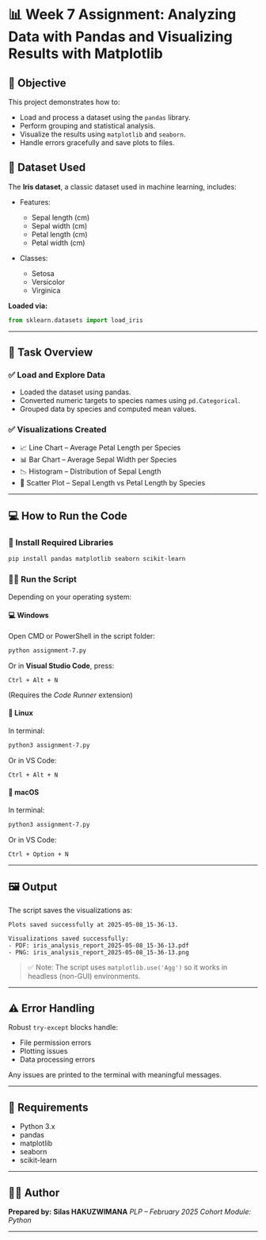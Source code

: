 # 📊 Week 7 Assignment: Analyzing Data with Pandas and Visualizing Results with Matplotlib

## 📌 Objective

This project demonstrates how to:

* Load and process a dataset using the `pandas` library.
* Perform grouping and statistical analysis.
* Visualize the results using `matplotlib` and `seaborn`.
* Handle errors gracefully and save plots to files.

## 📂 Dataset Used

The **Iris dataset**, a classic dataset used in machine learning, includes:

* Features:

  * Sepal length (cm)
  * Sepal width (cm)
  * Petal length (cm)
  * Petal width (cm)
* Classes:

  * Setosa
  * Versicolor
  * Virginica

**Loaded via:**

```python
from sklearn.datasets import load_iris
```

---

## 🧪 Task Overview

### ✅ Load and Explore Data

* Loaded the dataset using pandas.
* Converted numeric targets to species names using `pd.Categorical`.
* Grouped data by species and computed mean values.

### ✅ Visualizations Created

* 📈 Line Chart – Average Petal Length per Species
* 📊 Bar Chart – Average Sepal Width per Species
* 📉 Histogram – Distribution of Sepal Length
* 🔵 Scatter Plot – Sepal Length vs Petal Length by Species

---

## 💻 How to Run the Code

### 🔧 Install Required Libraries

```bash
pip install pandas matplotlib seaborn scikit-learn
```

### 🏃‍♂️ Run the Script

Depending on your operating system:

#### 💻 Windows

Open CMD or PowerShell in the script folder:

```bash
python assignment-7.py
```

Or in **Visual Studio Code**, press:

```
Ctrl + Alt + N
```

(Requires the *Code Runner* extension)

#### 🐧 Linux

In terminal:

```bash
python3 assignment-7.py
```

Or in VS Code:

```
Ctrl + Alt + N
```

#### 🍎 macOS

In terminal:

```bash
python3 assignment-7.py
```

Or in VS Code:

```
Ctrl + Option + N
```

---

## 🖼️ Output

The script saves the visualizations as:

```
Plots saved successfully at 2025-05-08_15-36-13.

Visualizations saved successfully:
- PDF: iris_analysis_report_2025-05-08_15-36-13.pdf
- PNG: iris_analysis_report_2025-05-08_15-36-13.png
```

> ✅ Note: The script uses `matplotlib.use('Agg')` so it works in headless (non-GUI) environments.

---

## ⚠️ Error Handling

Robust `try-except` blocks handle:

* File permission errors
* Plotting issues
* Data processing errors

Any issues are printed to the terminal with meaningful messages.

---

## 📎 Requirements

* Python 3.x
* pandas
* matplotlib
* seaborn
* scikit-learn

---

## 🧑‍💻 Author

**Prepared by:**
**Silas HAKUZWIMANA**
*PLP – February 2025 Cohort*
*Module: Python*

---
